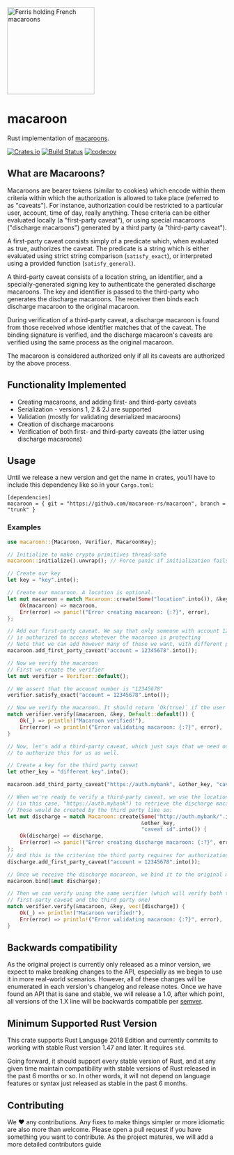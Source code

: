 <img src="https://svgshare.com/i/JxB.svg" alt="Ferris holding French macaroons" width="200"/>

# macaroon

Rust implementation of
[macaroons](https://research.google.com/pubs/pub41892.html).

[![Crates.io](https://img.shields.io/crates/v/macaroon)](https://crates.io/crates/macaroon)
[![Build Status](https://github.com/macaroon-rs/macaroon/workflows/build_and_test/badge.svg?branch=trunk)](https://github.com/macaroon-rs/macaroon/actions)
[![codecov](https://codecov.io/gh/macaroon-rs/macaroon/branch/trunk/graph/badge.svg)](https://codecov.io/gh/macaroon-rs/macaroon)

## What are Macaroons?

Macaroons are bearer tokens (similar to cookies) which encode within them
criteria within which the authorization is allowed to take place (referred to as
"caveats"). For instance, authorization could be restricted to a particular
user, account, time of day, really anything. These criteria can be either
evaluated locally (a "first-party caveat"), or using special macaroons
("discharge macaroons") generated by a third party (a "third-party caveat").

A first-party caveat consists simply of a predicate which, when evaluated as
true, authorizes the caveat. The predicate is a string which is either evaluated
using strict string comparison (`satisfy_exact`), or interpreted using a
provided function (`satisfy_general`).

A third-party caveat consists of a location string, an identifier, and a
specially-generated signing key to authenticate the generated discharge
macaroons. The key and identifier is passed to the third-party who generates the
discharge macaroons. The receiver then binds each discharge macaroon to the
original macaroon.

During verification of a third-party caveat, a discharge macaroon is found from
those received whose identifier matches that of the caveat. The binding
signature is verified, and the discharge macaroon's caveats are verified using
the same process as the original macaroon.

The macaroon is considered authorized only if all its caveats are authorized by
the above process.

## Functionality Implemented

- Creating macaroons, and adding first- and third-party caveats
- Serialization - versions 1, 2 & 2J are supported
- Validation (mostly for validating deserialized macaroons)
- Creation of discharge macaroons
- Verification of both first- and third-party caveats (the latter using
  discharge macaroons)

## Usage

Until we release a new version and get the name in crates, you'll have to
include this dependency like so in your `Cargo.toml`:

```
[dependencies]
macaroon = { git = "https://github.com/macaroon-rs/macaroon", branch = "trunk" }
```

### Examples

```rust
use macaroon::{Macaroon, Verifier, MacaroonKey};

// Initialize to make crypto primitives thread-safe
macaroon::initialize().unwrap(); // Force panic if initialization fails

// Create our key
let key = "key".into();

// Create our macaroon. A location is optional.
let mut macaroon = match Macaroon::create(Some("location".into()), &key, "id".into()) {
    Ok(macaroon) => macaroon,
    Err(error) => panic!("Error creating macaroon: {:?}", error),
};

// Add our first-party caveat. We say that only someone with account 12345678
// is authorized to access whatever the macaroon is protecting
// Note that we can add however many of these we want, with different predicates
macaroon.add_first_party_caveat("account = 12345678".into());

// Now we verify the macaroon
// First we create the verifier
let mut verifier = Verifier::default();

// We assert that the account number is "12345678"
verifier.satisfy_exact("account = 12345678".into());

// Now we verify the macaroon. It should return `Ok(true)` if the user is authorized
match verifier.verify(&macaroon, &key, Default::default()) {
    Ok(_) => println!("Macaroon verified!"),
    Err(error) => println!("Error validating macaroon: {:?}", error),
}

// Now, let's add a third-party caveat, which just says that we need our third party
// to authorize this for us as well.

// Create a key for the third party caveat
let other_key = "different key".into();

macaroon.add_third_party_caveat("https://auth.mybank", &other_key, "caveat id".into());

// When we're ready to verify a third-party caveat, we use the location
// (in this case, "https://auth.mybank") to retrieve the discharge macaroons we use to verify.
// These would be created by the third party like so:
let mut discharge = match Macaroon::create(Some("http://auth.mybank/".into()),
                                           &other_key,
                                           "caveat id".into()) {
    Ok(discharge) => discharge,
    Err(error) => panic!("Error creating discharge macaroon: {:?}", error),
};
// And this is the criterion the third party requires for authorization
discharge.add_first_party_caveat("account = 12345678".into());

// Once we receive the discharge macaroon, we bind it to the original macaroon
macaroon.bind(&mut discharge);

// Then we can verify using the same verifier (which will verify both the existing
// first-party caveat and the third party one)
match verifier.verify(&macaroon, &key, vec![discharge]) {
    Ok(_) => println!("Macaroon verified!"),
    Err(error) => println!("Error validating macaroon: {:?}", error),
}
```

## Backwards compatibility

As the original project is currently only released as a minor version, we expect to make
breaking changes to the API, especially as we begin to use it in more real-world
scenarios. However, all of these changes will be enumerated in each version's
changelog and release notes. Once we have found an API that is sane and stable,
we will release a 1.0, after which point, all versions of the 1.X line will be
backwards compatible per [semver](https://semver.org).

## Minimum Supported Rust Version

This crate supports Rust Language 2018 Edition and currently commits to working
with stable Rust version 1.47 and later. It requires `std`.

Going forward, it should support every stable version of Rust, and at any given
time maintain compatibility with stable versions of Rust released in the past 6
months or so.  In other words, it will not depend on language features or
syntax just released as stable in the past 6 months.

## Contributing

We :heart: any contributions. Any fixes to make things simpler or more idiomatic
are also more than welcome. Please open a pull request if you have something you
want to contribute. As the project matures, we will add a more detailed
contributors guide
